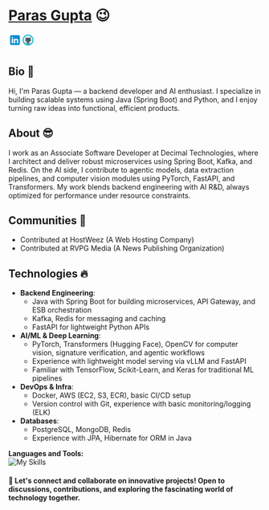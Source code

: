 # <a href="https://www.linkedin.com/in/gupta-paras/">Paras Gupta</a> :wink:

<a href="https://linkedin.com/in/gupta-paras">
  <img align="left" alt="Paras's LinkedIn" width="26px" src="https://raw.githubusercontent.com/CodexParas/CodexParas/3264cd5a8f21f41b788e644b6638ed15ebf559a5/images/icons8-linkedin.svg" />
</a>
<a href="https://github.com/CodexParas">
  <img align="left" alt="Paras's GitHub" width="26px" src="https://raw.githubusercontent.com/CodexParas/CodexParas/3264cd5a8f21f41b788e644b6638ed15ebf559a5/images/icons8-github.svg" />
</a>

<br/>
<br/>

## Bio :wave:
Hi, I'm Paras Gupta — a backend developer and AI enthusiast. I specialize in building scalable systems using Java (Spring Boot) and Python, and I enjoy turning raw ideas into functional, efficient products.

## About :sunglasses:
I work as an Associate Software Developer at Decimal Technologies, where I architect and deliver robust microservices using Spring Boot, Kafka, and Redis. On the AI side, I contribute to agentic models, data extraction pipelines, and computer vision modules using PyTorch, FastAPI, and Transformers.
My work blends backend engineering with AI R&D, always optimized for performance under resource constraints.

## Communities :dancers:
- Contributed at HostWeez (A Web Hosting Company)
- Contributed at RVPG Media (A News Publishing Organization)

## Technologies :fire:
- **Backend Engineering**:  
  - Java with Spring Boot for building microservices, API Gateway, and ESB orchestration  
  - Kafka, Redis for messaging and caching  
  - FastAPI for lightweight Python APIs  
- **AI/ML & Deep Learning**:  
  - PyTorch, Transformers (Hugging Face), OpenCV for computer vision, signature verification, and agentic workflows  
  - Experience with lightweight model serving via vLLM and FastAPI  
  - Familiar with TensorFlow, Scikit-Learn, and Keras for traditional ML pipelines  
- **DevOps & Infra**:  
  - Docker, AWS (EC2, S3, ECR), basic CI/CD setup  
  - Version control with Git, experience with basic monitoring/logging (ELK)  
- **Databases**:  
  - PostgreSQL, MongoDB, Redis  
  - Experience with JPA, Hibernate for ORM in Java  


**Languages and Tools:**  
![My Skills](https://go-skill-icons.vercel.app/api/icons?i=python,tensorflow,pytorch,java,kafka,redis,mysql,postgresql,elasticsearch,aws,docker,jenkins&perline=6)

#### :star2: Let's connect and collaborate on innovative projects! Open to discussions, contributions, and exploring the fascinating world of technology together.

